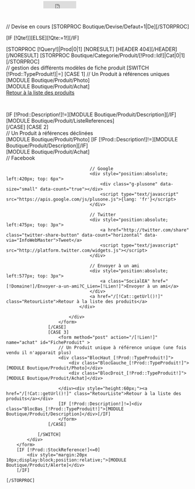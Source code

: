 // Devise en cours
[STORPROC Boutique/Devise/Defaut=1|De][/STORPROC]

[IF [!Qte!]][ELSE][!Qte:=1!][/IF]

<div class="FicheProduit">
	[STORPROC [!Query!]|Prod|0|1]
		[NORESULT]
			[HEADER 404][/HEADER]
		[/NORESULT]
		[STORPROC Boutique/Categorie/Produit/[!Prod::Id!]|Cat|0|1][/STORPROC]
			<div class="FicheProduit">
				// gestion des différents modèles de fiche produit
				[SWITCH [!Prod::TypeProduit!]|=]
					[CASE 1]
						// Un Produit à références uniques
						<div class="BlocHaut_[!Prod::TypeProduit!]">
							<div class="BlocGauche_[!Prod::TypeProduit!]">[MODULE Boutique/Produit/Photo]</div>
							<div class="BlocDroit_[!Prod::TypeProduit!]">[MODULE Boutique/Produit/Achat]</div>
							<div style="height:60px;"><a href="/[!Cat::getUrl()!]" class="RetourListe">Retour à la liste des produits</a></div>
						</div>
						<div class="BlocBas_[!Prod::TypeProduit!]">
							[IF [!Prod::Description!]!=][MODULE Boutique/Produit/Description][/IF]
							[MODULE Boutique/Produit/ListeReferences]
						</div>
					[/CASE]
					[CASE 2]
						<form method="post" action="/[!Lien!]" name="achat" id="FicheProduit" >
							// Un Produit à références déclinées
							<div class="BlocHaut_[!Prod::TypeProduit!]">
								<div class="BlocGauche_[!Prod::TypeProduit!]">
									[MODULE Boutique/Produit/Photo]
									[IF [!Prod::Description!]!=][MODULE Boutique/Produit/Description][/IF]
								</div>
								<div class="BlocDroit_[!Prod::TypeProduit!]">
									[MODULE Boutique/Produit/Achat]
								</div>
							</div>
							<div style="height:60px;">
								<div class="EspacefbtwLv" >
									// Facebook
									<div style="position:absolute; left:330px; top: 3px">
										<iframe src="http://www.facebook.com/plugins/like.php?href=[!Domaine!]/[!Lien!]&amp;layout=button_count&amp;show_faces=false&amp;width=90&amp;action=like&amp;font=arial&amp;colorscheme=light&amp;height=20" scrolling="no" frameborder="0" style="border:none; overflow:hidden; width:90px; height:20px" allowTransparency="true"></iframe>
									</div>
							
									// Google
									<div style="position:absolute; left:420px; top: 6px">
										<div class="g-plusone" data-size="small" data-count="true"></div>
										<script type="text/javascript" src="https://apis.google.com/js/plusone.js">{lang: 'fr'}</script>
									</div>
							
									// Twitter
									<div style="position:absolute; left:475px; top: 3px">
										<a href="http://twitter.com/share" class="twitter-share-button" data-count="horizontal" data-via="InfoWebMaster">Tweet</a>
										<script type="text/javascript" src="http://platform.twitter.com/widgets.js"></script>
									</div>
							
									// Envoyer à un ami
									<div style="position:absolute; left:577px; top: 3px">
										<a class="SocialEA" href="[!Domaine!]/Envoyer-a-un-ami?C_Lien=[!Lien!]">Envoyer à un ami</a>
									</div>
									<a href="/[!Cat::getUrl()!]" class="RetourListe">Retour à la liste des produits</a>
								</div>
								
							</div>
						</form>
					[/CASE]
					[CASE 3]
						<form method="post" action="/[!Lien!]" name="achat" id="FicheProduit" >
						// Un Produit unique à référence unique (une fois vendu il n'apparait plus)
						<div class="BlocHaut_[!Prod::TypeProduit!]">
							<div class="BlocGauche_[!Prod::TypeProduit!]">[MODULE Boutique/Produit/Photo]</div>
							<div class="BlocDroit_[!Prod::TypeProduit!]">[MODULE Boutique/Produit/Achat]</div>
							
						</div><div style="height:60px;"><a href="/[!Cat::getUrl()!]" class="RetourListe">Retour à la liste des produits</a></div>
						[IF [!Prod::Description!]!=]<div class="BlocBas_[!Prod::TypeProduit!]">[MODULE Boutique/Produit/Description]</div>[/IF]
						</form>
					[/CASE]
	
				[/SWITCH]
			</div>
		</form>
		[IF [!Prod::StockReference!]<=0]
			<div style="margin:20px 10px;display:block;position:relative;">[MODULE Boutique/Produit/Alerte]</div>
		[/IF]

	[/STORPROC]
</div>
